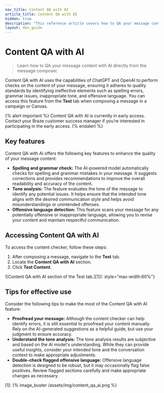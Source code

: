 ```yaml
---
nav_title: Content QA with AI
article_title: Content QA with AI
hidden: true
description: "This reference article covers how to QA your message content with AI directly from the message composer."
layout: dev_guide
---
```


# Content QA with AI

> Learn how to QA your message content with AI directly from the message composer.

Content QA with AI uses the capabilities of ChatGPT and OpenAI to perform checks on the content of your message, ensuring it adheres to quality standards by identifying ineffective elements such as spelling errors, grammar issues, inappropriate tone, and offensive language. You can access this feature from the **Test** tab when composing a message in a campaign or Canvas.

{% alert important %}
Content QA with AI is currently in early access. Contact your Braze customer success manager if you’re interested in participating in the early access.
{% endalert %}

## Key features

Content QA with AI offers the following key features to enhance the quality of your message content:

- **Spelling and grammar check:** The AI-powered model automatically checks for spelling and grammar mistakes in your message. It suggests corrections and provides recommendations to improve the overall readability and accuracy of the content.
- **Tone analysis:** The feature evaluates the tone of the message to identify any potential issues. It helps ensure that the intended tone aligns with the desired communication style and helps avoid misunderstandings or unintended offenses.
- **Offensive language detection:** This feature scans your message for any potentially offensive or inappropriate language, allowing you to revise your content and maintain respectful communication.

## Accessing Content QA with AI

To access the content checker, follow these steps:

1. After composing a message, navigate to the **Test** tab.
2. Locate the **Content QA with AI** section.
3. Click **Test Content**.

![Content QA with AI section of the Test tab.][1]{: style="max-width:60%"}

## Tips for effective use

Consider the following tips to make the most of the Content QA with AI feature:

- **Proofread your message:** Although the content checker can help identify errors, it is still essential to proofread your content manually. Rely on the AI-generated suggestions as a helpful guide, but use your judgment to ensure accuracy.
- **Understand the tone analysis:** The tone analysis results are subjective and based on the AI model's understanding. While they can provide useful insights, consider your intended tone and the conversation context to make appropriate adjustments.
- **Double-check flagged offensive language:** Offensive language detection is designed to be robust, but it may occasionally flag false positives. Review flagged sections carefully and make appropriate changes as necessary.

[1]: {% image_buster /assets/img/content_qa_ai.png %}